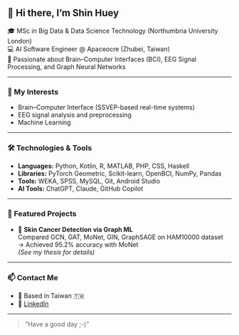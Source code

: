 ## 👋 Hi there, I’m Shin Huey

🎓 MSc in Big Data & Data Science Technology (Northumbria University London)  
💻 AI Software Engineer @ Apaceocre (Zhubei, Taiwan)  
🧠 Passionate about Brain–Computer Interfaces (BCI), EEG Signal Processing, and Graph Neural Networks

---

### 🧠 My Interests
- Brain–Computer Interface (SSVEP-based real-time systems)
- EEG signal analysis and preprocessing
- Machine Learning

---

### 🛠️ Technologies & Tools
- **Languages:** Python, Kotlin, R, MATLAB, PHP, CSS, Haskell
- **Libraries:** PyTorch Geometric, Scikit-learn, OpenBCI, NumPy, Pandas
- **Tools:** WEKA, SPSS, MySQL, Git, Android Studio
- **AI Tools:** ChatGPT, Claude, GitHub Copilot

---

### 📌 Featured Projects
- 🧬 **Skin Cancer Detection via Graph ML**  
  Compared GCN, GAT, MoNet, GIN, GraphSAGE on HAM10000 dataset  
  → Achieved 95.2% accuracy with MoNet  
  *(See my thesis for details)*

---

### 📫 Contact Me
- 📍 Based in Taiwan 🇹🇼
- 💼 [LinkedIn](https://www.linkedin.com/in/shinhuey-lim-datascientist/)

---

> “Have a good day ;-)”

